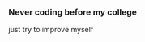 ### Never coding before my college
just try to improve myself
<!--
**HMBlankcat/HMBLANKCAT** is a ✨ _special_ ✨ repository because its `README.md` (this file) appears on your GitHub profile.

Here are some ideas to get you started:


